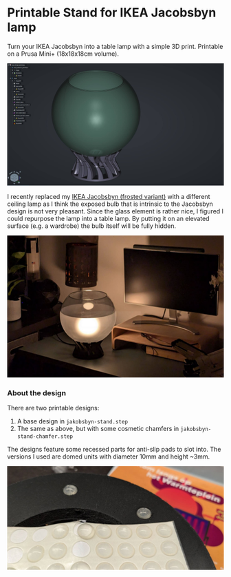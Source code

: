 # Printable Stand for IKEA Jacobsbyn lamp

Turn your IKEA Jacobsbyn into  a table lamp with a simple 3D print. Printable on a Prusa Mini+ (18x18x18cm volume). 

![](media/lamp-design-freeCAD.jpg)

I recently replaced my [IKEA Jacobsbyn (frosted variant)](https://www.ikea.com/nl/en/p/jakobsbyn-pendant-lamp-shade-frosted-glass-grey-90473325/#content) with a different ceiling lamp as I think the exposed bulb that is intrinsic to the Jacobsbyn  design is not very pleasant. Since the glass element is rather nice, I figured I could repurpose the lamp into a table lamp. By putting it on an elevated surface (e.g. a wardrobe) the bulb itself will be fully hidden.

![lamp-in-context](media/lamp-in-context.JPG)

### About the design

There are two printable designs:

1. A base design in `jakobsbyn-stand.step`
2. The same as above, but with some cosmetic chamfers in `jakobsbyn-stand-chamfer.step`

The designs feature some recessed parts for anti-slip pads to slot into. The versions I used are domed units with diameter 10mm and height ~3mm.

![](media/anti-slip-pads.JPG)

